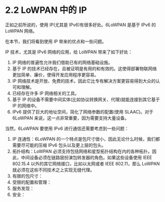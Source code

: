 # 2.2 LoWPAN 中的 IP

正如之前所说的，使用 IP(尤其是 IPv6)有很多好处。6LoWPAN 是基于 IPv6 的 LoWPAN 网络。

在本节，我们将看到使用 IP 带来的优点和一些问题。

IP 技术，尤其是 IPv6 网络的应用，给 LoWPAN 带来了如下好处：
1. IP 网络的普遍性允许我们借助已有的网络基础设施。
2. 基于 IP 的技术已经存在，且被证明是有用的和有效的。这使得部署物联网络更加简单、廉价，使得开发应用程序更容易。
3. IP 网络技术是开放、免费的技术，因此它比专有解决方案更容易得到大众的认可和理解。
4. 已经存在许多 IP 网络相关的工具。
5. 基于 IP 的设备不需要中间实体(比如协议转换网关、代理)就能连接到其它基于 IP 的网络中。
6. IPv6 提供了巨大的地址空间，简化了网络参数的配置(使用 SLAAC)。对于 6LoWPAN 来说，这一点非常重要，因为需要支持大量设备。

当然，6LoWPAN 要使用 IPv6 进行通信还需要考虑到一些问题：
1. IP 连通性：6LoWPAN 的一个特点是包尺寸很小，因此无论什么时候，我们都需要尽可能的压缩 IPv6 包头以及更上层的包头。
2. 拓扑结构：LoWPAN 必须支持包括网络和星型拓扑结构在内的各种拓扑。因此，中间设备必须在链路层扮演包转发器的角色。如果这些设备使用 IEEE 802.15.4 以外的其它网络接口，比如以太网或者 IEEE 802.11，那么 LoWPAN 就必须在这些不同技术之上实现无缝代理。
3. 有限的包尺寸：
4. 受限的配置和管理：
5. 服务发现：
6. 安全：